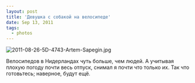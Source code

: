 ```yaml
---
layout: post
title: 'Девушка с собакой на велосипеде'
date: Sep 13, 2011
tags:
  - photos
---
```


![2011-08-26-5D-4743-Artem-Sapegin.jpg](photo://155)

Велосипедов в Нидерландах чуть больше, чем людей. А учитывая плохую погоду почти весь отпуск, снимал я почти что только их. Так что готовьтесь; наверное, будут ещё.
